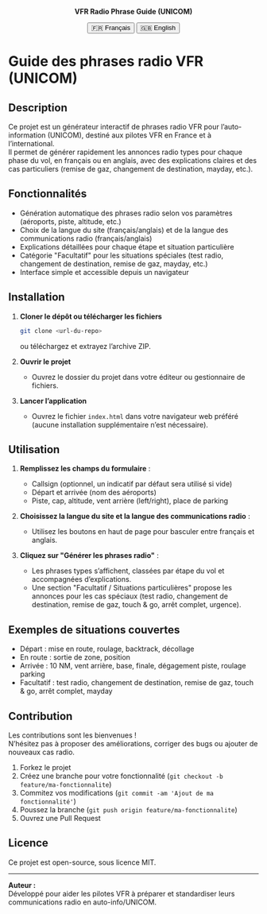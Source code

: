 <p align="center">
  <b>VFR Radio Phrase Guide (UNICOM)</b>
</p>

<p align="center">
  <button onclick="document.getElementById('readme-fr').style.display='block';document.getElementById('readme-en').style.display='none';">🇫🇷 Français</button>
  <button onclick="document.getElementById('readme-fr').style.display='none';document.getElementById('readme-en').style.display='block';">🇬🇧 English</button>
</p>

<div id="readme-fr">

# Guide des phrases radio VFR (UNICOM)

## Description

Ce projet est un générateur interactif de phrases radio VFR pour l’auto-information (UNICOM), destiné aux pilotes VFR en France et à l’international.  
Il permet de générer rapidement les annonces radio types pour chaque phase du vol, en français ou en anglais, avec des explications claires et des cas particuliers (remise de gaz, changement de destination, mayday, etc.).

## Fonctionnalités

- Génération automatique des phrases radio selon vos paramètres (aéroports, piste, altitude, etc.)
- Choix de la langue du site (français/anglais) et de la langue des communications radio (français/anglais)
- Explications détaillées pour chaque étape et situation particulière
- Catégorie "Facultatif" pour les situations spéciales (test radio, changement de destination, remise de gaz, mayday, etc.)
- Interface simple et accessible depuis un navigateur

## Installation

1. **Cloner le dépôt ou télécharger les fichiers**
   ```bash
   git clone <url-du-repo>
   ```
   ou téléchargez et extrayez l’archive ZIP.

2. **Ouvrir le projet**
   - Ouvrez le dossier du projet dans votre éditeur ou gestionnaire de fichiers.

3. **Lancer l’application**
   - Ouvrez le fichier `index.html` dans votre navigateur web préféré (aucune installation supplémentaire n’est nécessaire).

## Utilisation

1. **Remplissez les champs du formulaire** :
   - Callsign (optionnel, un indicatif par défaut sera utilisé si vide)
   - Départ et arrivée (nom des aéroports)
   - Piste, cap, altitude, vent arrière (left/right), place de parking

2. **Choisissez la langue du site et la langue des communications radio** :
   - Utilisez les boutons en haut de page pour basculer entre français et anglais.

3. **Cliquez sur "Générer les phrases radio"** :
   - Les phrases types s’affichent, classées par étape du vol et accompagnées d’explications.
   - Une section "Facultatif / Situations particulières" propose les annonces pour les cas spéciaux (test radio, changement de destination, remise de gaz, touch & go, arrêt complet, urgence).

## Exemples de situations couvertes

- Départ : mise en route, roulage, backtrack, décollage
- En route : sortie de zone, position
- Arrivée : 10 NM, vent arrière, base, finale, dégagement piste, roulage parking
- Facultatif : test radio, changement de destination, remise de gaz, touch & go, arrêt complet, mayday

## Contribution

Les contributions sont les bienvenues !  
N’hésitez pas à proposer des améliorations, corriger des bugs ou ajouter de nouveaux cas radio.

1. Forkez le projet
2. Créez une branche pour votre fonctionnalité (`git checkout -b feature/ma-fonctionnalite`)
3. Commitez vos modifications (`git commit -am 'Ajout de ma fonctionnalité'`)
4. Poussez la branche (`git push origin feature/ma-fonctionnalite`)
5. Ouvrez une Pull Request

## Licence

Ce projet est open-source, sous licence MIT.

---

**Auteur :**  
Développé pour aider les pilotes VFR à préparer et standardiser leurs communications radio en auto-info/UNICOM.

</div>

<div id="readme-en" style="display:none">

# VFR Radio Phrase Guide (UNICOM)

## Description

This project is an interactive generator for VFR radio phrases for self-information (UNICOM), designed for VFR pilots in France and internationally.  
It allows you to quickly generate standard radio calls for each flight phase, in French or English, with clear explanations and special cases (go-around, destination change, mayday, etc.).

## Features

- Automatic generation of radio phrases based on your parameters (airports, runway, altitude, etc.)
- Choice of site language (French/English) and radio communication language (French/English)
- Detailed explanations for each step and special situation
- "Optional" category for special situations (radio check, destination change, go-around, mayday, etc.)
- Simple interface accessible from any browser

## Installation

1. **Clone the repository or download the files**
   ```bash
   git clone <repo-url>
   ```
   or download and extract the ZIP archive.

2. **Open the project**
   - Open the project folder in your editor or file manager.

3. **Launch the application**
   - Open the `index.html` file in your preferred web browser (no additional installation required).

## Usage

1. **Fill in the form fields**:
   - Callsign (optional, a default callsign will be used if left blank)
   - Departure and arrival (airport names)
   - Runway, heading, altitude, downwind (left/right), parking spot

2. **Choose the site language and radio communication language**:
   - Use the buttons at the top of the page to switch between French and English.

3. **Click "Generate radio phrases"**:
   - The standard phrases will be displayed, organized by flight phase and with explanations.
   - An "Optional / Special situations" section provides calls for special cases (radio check, destination change, go-around, touch & go, full stop, emergency).

## Example situations covered

- Departure: engine start, taxi, backtrack, takeoff
- Enroute: leaving the area, position report
- Arrival: 10 NM, downwind, base, final, runway vacated, taxi to parking
- Optional: radio check, destination change, go-around, touch & go, full stop, mayday

## Contributing

Contributions are welcome!  
Feel free to suggest improvements, fix bugs, or add new radio cases.

1. Fork the project
2. Create a branch for your feature (`git checkout -b feature/my-feature`)
3. Commit your changes (`git commit -am 'Add my feature'`)
4. Push the branch (`git push origin feature/my-feature`)
5. Open a Pull Request

## License

This project is open-source, under the MIT license.

---

**Author:**  
Developed to help VFR pilots prepare and standardize their radio communications in self-information/UNICOM.

</div>

